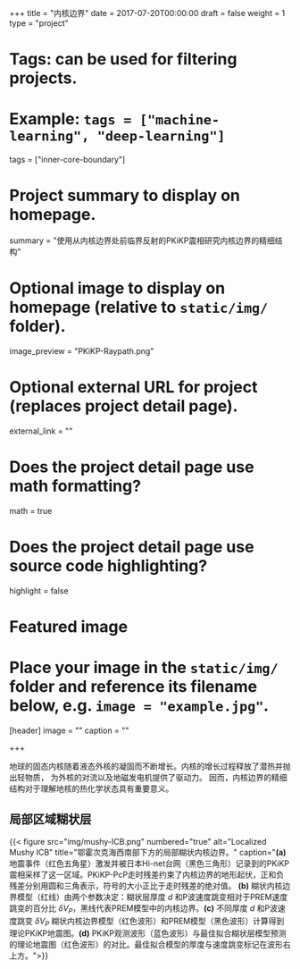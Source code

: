 +++
title = "内核边界"
date = 2017-07-20T00:00:00
draft = false
weight = 1
type = "project"

# Tags: can be used for filtering projects.
# Example: `tags = ["machine-learning", "deep-learning"]`
tags = ["inner-core-boundary"]

# Project summary to display on homepage.
summary = "使用从内核边界处前临界反射的PKiKP震相研究内核边界的精细结构"

# Optional image to display on homepage (relative to `static/img/` folder).
image_preview = "PKiKP-Raypath.png"

# Optional external URL for project (replaces project detail page).
external_link = ""

# Does the project detail page use math formatting?
math = true

# Does the project detail page use source code highlighting?
highlight = false

# Featured image
# Place your image in the `static/img/` folder and reference its filename below, e.g. `image = "example.jpg"`.
[header]
image = ""
caption = ""

+++

地球的固态内核随着液态外核的凝固而不断增长。内核的增长过程释放了潜热并抛出轻物质，
为外核的对流以及地磁发电机提供了驱动力。
因而，内核边界的精细结构对于理解地核的热化学状态具有重要意义。

## 局部区域糊状层

{{< figure src="img/mushy-ICB.png" numbered="true" alt="Localized Mushy ICB" title="鄂霍次克海西南部下方的局部糊状内核边界。"
caption="**(a)** 地震事件（红色五角星）激发并被日本Hi-net台网（黑色三角形）记录到的PKiKP震相采样了这一区域。PKiKP-PcP走时残差约束了内核边界的地形起伏，正和负残差分别用圆和三角表示，符号的大小正比于走时残差的绝对值。 **(b)** 糊状内核边界模型（红线）由两个参数决定：糊状层厚度 $d$ 和P波速度跳变相对于PREM速度跳变的百分比 $\delta V_P$，黑线代表PREM模型中的内核边界。**(c)** 不同厚度 $d$ 和P波速度跳变 $\delta V_P$ 糊状内核边界模型（红色波形）和PREM模型（黑色波形）计算得到理论PKiKP地震图。**(d)** PKiKP观测波形（蓝色波形）与最佳拟合糊状层模型预测的理论地震图（红色波形）的对比。最佳拟合模型的厚度与速度跳变标记在波形右上方。">}}
